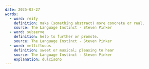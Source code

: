 ```yaml
---
date: 2025-02-27
words:
  - word: reify
    definition: make (something abstract) more concrete or real.
    source: The Language Instinct - Steven Pinker
  - word: subserve
    definition: help to further or promote.
    source: The Language Instinct - Steven Pinker
  - word: mellifluous
    definition: sweet or musical; pleasing to hear
    source: The Language Instinct - Steven Pinker
    explanation: dulcísono 
---
```

